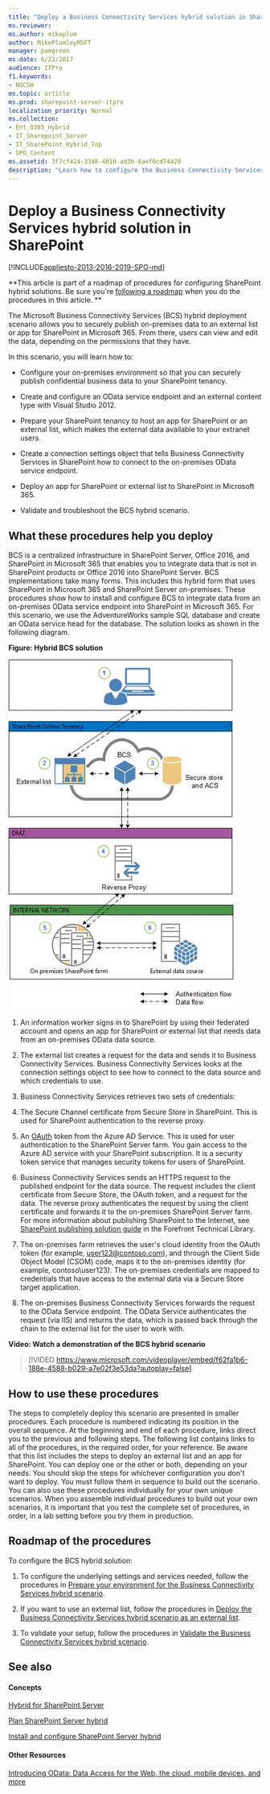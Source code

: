```yaml
---
title: "Deploy a Business Connectivity Services hybrid solution in SharePoint"
ms.reviewer: 
ms.author: mikeplum
author: MikePlumleyMSFT
manager: pamgreen
ms.date: 6/22/2017
audience: ITPro
f1.keywords:
- NOCSH
ms.topic: article
ms.prod: sharepoint-server-itpro
localization_priority: Normal
ms.collection:
- Ent_O365_Hybrid
- IT_Sharepoint_Server
- IT_SharePoint_Hybrid_Top
- SPO_Content
ms.assetid: 3f7cf424-3340-4010-ad3b-6aef0cd74428
description: "Learn how to configure the Business Connectivity Services (BCS) hybrid scenario to access on-premises data through SharePoint in Microsoft 365."
---
```


# Deploy a Business Connectivity Services hybrid solution in SharePoint

[!INCLUDE[appliesto-2013-2016-2019-SPO-md](../includes/appliesto-2013-2016-2019-SPO-md.md)]
  
 **This article is part of a roadmap of procedures for configuring SharePoint hybrid solutions. Be sure you're [following a roadmap](configuration-roadmaps.md) when you do the procedures in this article. **
  
The Microsoft Business Connectivity Services (BCS) hybrid deployment scenario allows you to securely publish on-premises data to an external list or app for SharePoint in Microsoft 365. From there, users can view and edit the data, depending on the permissions that they have.
  
In this scenario, you will learn how to:
  
- Configure your on-premises environment so that you can securely publish confidential business data to your SharePoint tenancy.
    
- Create and configure an OData service endpoint and an external content type with Visual Studio 2012.
    
- Prepare your SharePoint tenancy to host an app for SharePoint or an external list, which makes the external data available to your extranet users.
    
- Create a connection settings object that tells Business Connectivity Services in SharePoint how to connect to the on-premises OData service endpoint.
    
- Deploy an app for SharePoint or external list to SharePoint in Microsoft 365.
    
- Validate and troubleshoot the BCS hybrid scenario.
    
    
## What these procedures help you deploy
<a name="section2"> </a>

 BCS is a centralized infrastructure in SharePoint Server, Office 2016, and SharePoint in Microsoft 365 that enables you to integrate data that is not in SharePoint products or Office 2016 into SharePoint Server. BCS implementations take many forms. This includes this hybrid form that uses SharePoint in Microsoft 365 and SharePoint Server on-premises. These procedures show how to install and configure BCS to integrate data from an on-premises OData service endpoint into SharePoint in Microsoft 365. For this scenario, we use the AdventureWorks sample SQL database and create an OData service head for the database. The solution looks as shown in the following diagram. 
  
**Figure: Hybrid BCS solution**

![Shows the sequence of actions for BCS hybrid](../media/BCSHybridDiagram.jpg)
  
1. An information worker signs in to SharePoint by using their federated account and opens an app for SharePoint or external list that needs data from an on-premises OData data source.
    
2. The external list creates a request for the data and sends it to Business Connectivity Services. Business Connectivity Services looks at the connection settings object to see how to connect to the data source and which credentials to use.
    
3. Business Connectivity Services retrieves two sets of credentials:
    
1. The Secure Channel certificate from Secure Store in SharePoint. This is used for SharePoint authentication to the reverse proxy. 
    
2. An [OAuth](https://go.microsoft.com/fwlink/?LinkID=214783) token from the Azure AD Service. This is used for user authentication to the SharePoint Server farm. You gain access to the Azure AD service with your SharePoint subscription. It is a security token service that manages security tokens for users of SharePoint. 
    
4. Business Connectivity Services sends an HTTPS request to the published endpoint for the data source. The request includes the client certificate from Secure Store, the OAuth token, and a request for the data. The reverse proxy authenticates the request by using the client certificate and forwards it to the on-premises SharePoint Server farm. For more information about publishing SharePoint to the Internet, see [SharePoint publishing solution guide](https://go.microsoft.com/fwlink/?LinkId=253268) in the Forefront Technical Library. 
    
5. The on-premises farm retrieves the user's cloud identity from the OAuth token (for example, user123@contoso.com), and through the Client Side Object Model (CSOM) code, maps it to the on-premises identity (for example, contoso\user123). The on-premises credentials are mapped to credentials that have access to the external data via a Secure Store target application. 
    
6. The on-premises Business Connectivity Services forwards the request to the OData Service endpoint. The OData Service authenticates the request (via IIS) and returns the data, which is passed back through the chain to the external list for the user to work with. 
    
**Video: Watch a demonstration of the BCS hybrid scenario**

> [!VIDEO https://www.microsoft.com/videoplayer/embed/f62fa1b6-188e-4588-b029-a7e02f3e53da?autoplay=false]
## How to use these procedures
<a name="section3"> </a>

The steps to completely deploy this scenario are presented in smaller procedures. Each procedure is numbered indicating its position in the overall sequence. At the beginning and end of each procedure, links direct you to the previous and following steps. The following list contains links to all of the procedures, in the required order, for your reference. Be aware that this list includes the steps to deploy an external list and an app for SharePoint. You can deploy one or the other or both, depending on your needs. You should skip the steps for whichever configuration you don't want to deploy. You must follow them in sequence to build out the scenario. You can also use these procedures individually for your own unique scenarios. When you assemble individual procedures to build out your own scenarios, it is important that you test the complete set of procedures, in order, in a lab setting before you try them in production.
  
## Roadmap of the procedures
<a name="section4"> </a>

To configure the BCS hybrid solution:
  
1. To configure the underlying settings and services needed, follow the procedures in [Prepare your environment for the Business Connectivity Services hybrid scenario](prepare-your-environment.md). 
    
2. If you want to use an external list, follow the procedures in [Deploy the Business Connectivity Services hybrid scenario as an external list](deploy-the-hybrid-scenario-as-an-external-list.md).
    
3. To validate your setup, follow the procedures in [Validate the Business Connectivity Services hybrid scenario](validate-the-hybrid-scenario.md). 
    
## See also
<a name="section4"> </a>

#### Concepts

[Hybrid for SharePoint Server](hybrid.md)
  
[Plan SharePoint Server hybrid](plan-sharepoint-server-hybrid.md)
  
[Install and configure SharePoint Server hybrid](install-and-configure-sharepoint-server-hybrid.md)
#### Other Resources

[Introducing OData: Data Access for the Web, the cloud, mobile devices, and more](https://go.microsoft.com/fwlink/p/?LinkId=245650)

